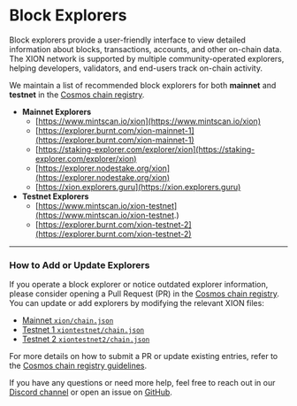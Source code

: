 # Block Explorers

Block explorers provide a user-friendly interface to view detailed information about blocks, transactions, accounts, and other on-chain data. The XION network is supported by multiple community-operated explorers, helping developers, validators, and end-users track on-chain activity.

We maintain a list of recommended block explorers for both **mainnet** and **testnet** in the [Cosmos chain registry](https://github.com/cosmos/chain-registry).

* **Mainnet Explorers**
  * [https://www.mintscan.io/xion](https://www.mintscan.io/xion)
  * [https://explorer.burnt.com/xion-mainnet-1](https://explorer.burnt.com/xion-mainnet-1)
  * [https://staking-explorer.com/explorer/xion](https://staking-explorer.com/explorer/xion)
  * [https://explorer.nodestake.org/xion](https://explorer.nodestake.org/xion)
  * [https://xion.explorers.guru](https://xion.explorers.guru)
* **Testnet Explorers**
  * [https://www.mintscan.io/xion-testnet](https://www.mintscan.io/xion-testnet.)
  * [https://explorer.burnt.com/xion-testnet-2](https://explorer.burnt.com/xion-testnet-2)

***

### How to Add or Update Explorers

If you operate a block explorer or notice outdated explorer information, please consider opening a Pull Request (PR) in the [Cosmos chain registry](https://github.com/cosmos/chain-registry). You can update or add explorers by modifying the relevant XION files:

* [Mainnet `xion/chain.json`](https://github.com/cosmos/chain-registry/blob/master/xion/chain.json)
* [Testnet 1 `xiontestnet/chain.json`](https://github.com/cosmos/chain-registry/blob/master/testnets/xiontestnet/chain.json)
* [Testnet 2 `xiontestnet2/chain.json`](https://github.com/cosmos/chain-registry/blob/master/testnets/xiontestnet2/chain.json)

For more details on how to submit a PR or update existing entries, refer to the [Cosmos chain registry guidelines](https://github.com/cosmos/chain-registry#contributing).



If you have any questions or need more help, feel free to reach out in our [Discord channel](https://discord.gg/...) or open an issue on [GitHub](https://github.com/burnt-labs/xion).
